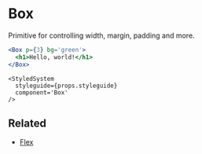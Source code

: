 # Box

Primitive for controlling width, margin, padding and more.

```.jsx
<Box p={3} bg='green'>
  <h1>Hello, world!</h1>
</Box>
```

```!jsx
<StyledSystem
  styleguide={props.styleguide}
  component='Box'
/>
```

## Related

- [Flex](Flex.md)
